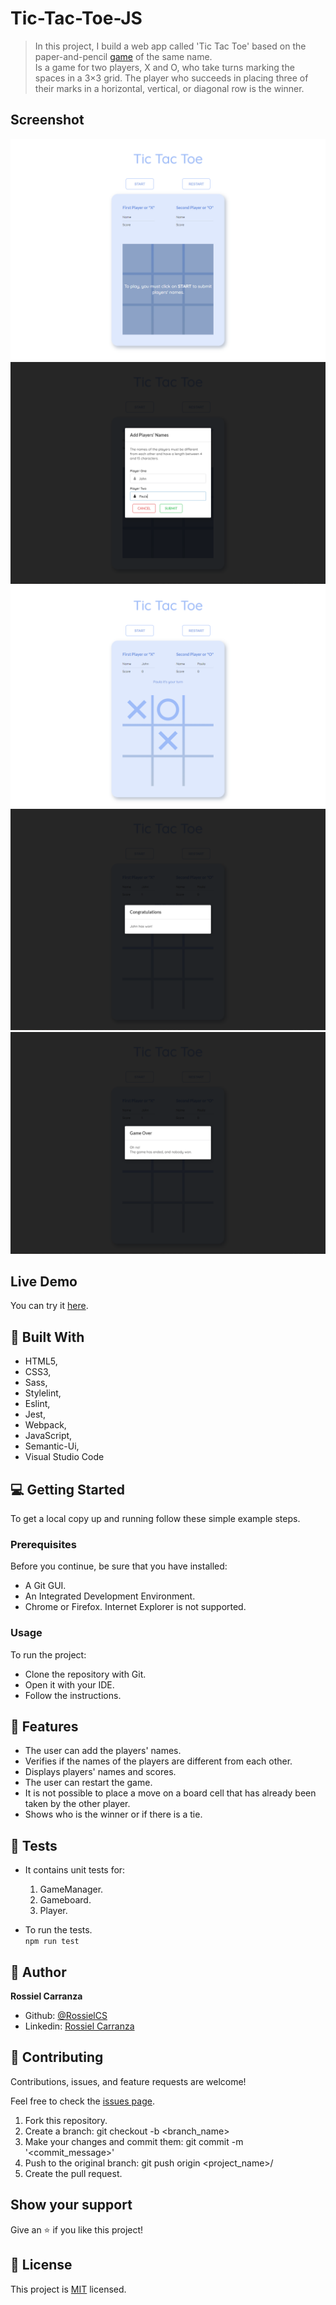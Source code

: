 # Tic-Tac-Toe-JS

> In this project, I build a web app called 'Tic Tac Toe' based on the paper-and-pencil [game](https://en.wikipedia.org/wiki/Tic-tac-toe) of the same name.   
Is a game for two players, X and O, who take turns marking the spaces in a 3×3 grid. The player who succeeds in placing three of their marks in a horizontal, vertical, or diagonal row is the winner.

## Screenshot
<img src="src\assets\images\tic-tac-toe00.png" alt="screenshot"/>
<img src="src\assets\images\tic-tac-toe01.png" alt="screenshot"/>
<img src="src\assets\images\tic-tac-toe02.png" alt="screenshot"/>
<img src="src\assets\images\tic-tac-toe03.png" alt="screenshot"/>
<img src="src\assets\images\tic-tac-toe04.png" alt="screenshot"/>

## Live Demo

You can try it [here](https://rossielcs.github.io/Tic-Tac-Toe-JS/).

## :hammer:  Built With

- HTML5,
- CSS3,
- Sass,
- Stylelint,
- Eslint,
- Jest,
- Webpack,
- JavaScript,
- Semantic-Ui,
- Visual Studio Code


## :computer: Getting Started

To get a local copy up and running follow these simple example steps.

### Prerequisites
Before you continue, be sure that you have installed:

- A Git GUI.
- An Integrated Development Environment.
- Chrome or Firefox. Internet Explorer is not supported. 

### Usage
To run the project:

- Clone the repository with Git.
- Open it with your IDE.
- Follow the instructions. 

## :gem:  Features
* The user can add the players' names.
* Verifies if the names of the players are different from each other.
* Displays players' names and scores.
* The user can restart the game.
* It is not possible to place a move on a board cell that has already been taken by the other player.
* Shows who is the winner or if there is a tie.

## :memo: Tests
- It contains unit tests for:
  1. GameManager.
  2. Gameboard.
  3. Player.

- To run the tests.   
`npm run test`


## :woman:  Author

**Rossiel Carranza**

- Github: [@RossielCS](https://github.com/RossielCS)
- Linkedin: [Rossiel Carranza](https://www.linkedin.com/in/rossiel-carranza/)

## 🤝 Contributing

Contributions, issues, and feature requests are welcome!

Feel free to check the [issues page](issues/).

1. Fork this repository.
2. Create a branch: git checkout -b <branch_name>
3. Make your changes and commit them: git commit -m '<commit_message>'
4. Push to the original branch: git push origin <project_name>/<location>
5. Create the pull request.

## Show your support

Give an ⭐️ if you like this project!

## 📝  License

This project is [MIT](lic.url) licensed.
